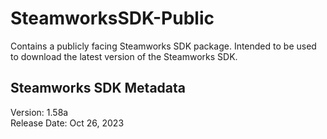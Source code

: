 # SteamworksSDK-Public

Contains a publicly facing Steamworks SDK package. Intended to be used to download the latest version of the Steamworks SDK.

## Steamworks SDK Metadata

Version: 1.58a<br/>
Release Date: Oct 26, 2023
